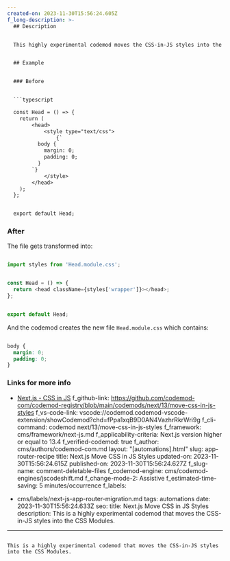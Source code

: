 ```yaml
---
created-on: 2023-11-30T15:56:24.605Z
f_long-description: >-
  ## Description


  This highly experimental codemod moves the CSS-in-JS styles into the CSS Modules.


  ## Example


  ### Before


  ```typescript

  const Head = () => {
  	return (
  		<head>
  			<style type="text/css">
  				{`
          body {
            margin: 0;
            padding: 0;
          }
        `}
  			</style>
  		</head>
  	);
  };


  export default Head;

  ```


  ### After


  The file gets transformed into:


  ```typescript

  import styles from 'Head.module.css';


  const Head = () => {
  	return <head className={styles['wrapper']}></head>;
  };


  export default Head;

  ```


  And the codemod creates the new file `Head.module.css` which contains:


  ```css

  body {
  	margin: 0;
  	padding: 0;
  }

  ```


  ### Links for more info


  * [Next.js - CSS in JS](https://nextjs.org/docs/pages/building-your-application/styling/css-in-js)
f_github-link: https://github.com/codemod-com/codemod-registry/blob/main/codemods/next/13/move-css-in-js-styles
f_vs-code-link: vscode://codemod.codemod-vscode-extension/showCodemod?chd=fPpa1xqB9D0AN4VazhrRkrWri9g
f_cli-command: codemod next/13/move-css-in-js-styles
f_framework: cms/framework/next-js.md
f_applicability-criteria: Next.js version higher or equal to 13.4
f_verified-codemod: true
f_author: cms/authors/codemod-com.md
layout: "[automations].html"
slug: app-router-recipe
title: Next.js Move CSS in JS Styles
updated-on: 2023-11-30T15:56:24.615Z
published-on: 2023-11-30T15:56:24.627Z
f_slug-name: comment-deletable-files
f_codemod-engine: cms/codemod-engines/jscodeshift.md
f_change-mode-2: Assistive
f_estimated-time-saving: 5 minutes/occurrence
f_labels:
  - cms/labels/next-js-app-router-migration.md
tags: automations
date: 2023-11-30T15:56:24.633Z
seo:
  title: Next.js Move CSS in JS Styles
  description: This is a highly experimental codemod that moves the CSS-in-JS
    styles into the CSS Modules.
---
```

This is a highly experimental codemod that moves the CSS-in-JS styles into the CSS Modules.